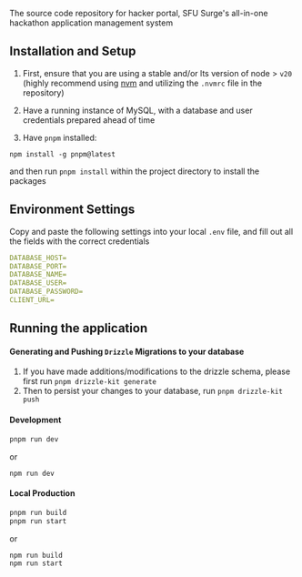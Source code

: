 The source code repository for hacker portal, SFU Surge's all-in-one hackathon application management system

## Installation and Setup

1. First, ensure that you are using a stable and/or lts version of node > `v20` (highly recommend using [nvm](https://github.com/nvm-sh/nvm) and utilizing the `.nvmrc` file in the repository)

2. Have a running instance of MySQL, with a database and user credentials prepared ahead of time

3. Have `pnpm` installed:

```
npm install -g pnpm@latest
```

and then run `pnpm install` within the project directory to install the packages

## Environment Settings

Copy and paste the following settings into your local `.env` file, and fill out all the fields with the correct credentials

```YAML
DATABASE_HOST=
DATABASE_PORT=
DATABASE_NAME=
DATABASE_USER=
DATABASE_PASSWORD=
CLIENT_URL=
```

## Running the application

#### Generating and Pushing `Drizzle` Migrations to your database

1. If you have made additions/modifications to the drizzle schema, please first run `pnpm drizzle-kit generate`
2. Then to persist your changes to your database, run `pnpm drizzle-kit push`

#### Development

```bash
pnpm run dev
```

or

```
npm run dev
```

#### Local Production

```bash
pnpm run build
pnpm run start
```

or

```bash
npm run build
npm run start
```

